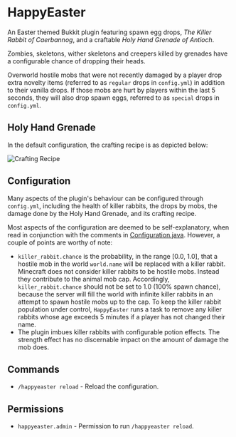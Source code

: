 HappyEaster
===========
An Easter themed Bukkit plugin featuring spawn egg drops, *The Killer Rabbit of Caerbannog*,
and a craftable *Holy Hand Grenade of Antioch*.

Zombies, skeletons, wither skeletons and creepers killed by grenades have a
configurable chance of dropping their heads.

Overworld hostile mobs that were not recently damaged by a player drop extra
novelty items (referred to as `regular` drops in `config.yml`) in addition to
their vanilla drops.  If those mobs are hurt by players within the last 5
seconds, they will also drop spawn eggs, referred to as `special` drops in
`config.yml`.


Holy Hand Grenade
-----------------
In the default configuration, the crafting recipe is as depicted below:

![Crafting Recipe](https://raw.github.com/totemo/HappyEaster/master/wiki/images/antioch.png)


Configuration
-------------
Many aspects of the plugin's behaviour can be configured through `config.yml`,
including the health of killer rabbits, the drops by mobs, the damage done by
the Holy Hand Grenade, and its crafting recipe.

Most aspects of the configuration are deemed to be self-explanatory, when read
in conjunction with the comments in [Configuration.java](https://github.com/totemo/HappyEaster/blob/master/src/io/totemo/happyeaster/Configuration.java). However, a couple of
points are worthy of note:

 * `killer_rabbit.chance` is the probability, in the range [0.0, 1.0], that a
   hostile mob in the world `world.name` will be replaced with a killer rabbit.
   Minecraft does not consider killer rabbits to be hostile mobs. Instead they
   contribute to the animal mob cap. Accordingly, `killer_rabbit.chance` should
   not be set to 1.0 (100% spawn chance), because the server will fill the world
   with infinite killer rabbits in an attempt to spawn hostile mobs up to the
   cap. To keep the killer rabbit population under control, `HappyEaster` runs
   a task to remove any killer rabbits whose age exceeds 5 minutes if a player
   has not changed their name.
 * The plugin imbues killer rabbits with configurable potion effects. The
   strength effect has no discernable impact on the amount of damage the mob
   does.


Commands
--------

 * `/happyeaster reload` - Reload the configuration.


Permissions
-----------

 * `happyeaster.admin` - Permission to run `/happyeaster reload`.

